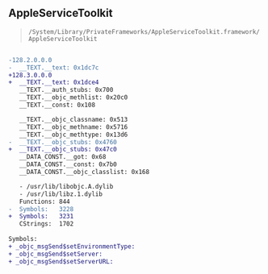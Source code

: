 ## AppleServiceToolkit

> `/System/Library/PrivateFrameworks/AppleServiceToolkit.framework/AppleServiceToolkit`

```diff

-128.2.0.0.0
-  __TEXT.__text: 0x1dc7c
+128.3.0.0.0
+  __TEXT.__text: 0x1dce4
   __TEXT.__auth_stubs: 0x700
   __TEXT.__objc_methlist: 0x20c0
   __TEXT.__const: 0x108

   __TEXT.__objc_classname: 0x513
   __TEXT.__objc_methname: 0x5716
   __TEXT.__objc_methtype: 0x13d6
-  __TEXT.__objc_stubs: 0x4760
+  __TEXT.__objc_stubs: 0x47c0
   __DATA_CONST.__got: 0x68
   __DATA_CONST.__const: 0x7b0
   __DATA_CONST.__objc_classlist: 0x168

   - /usr/lib/libobjc.A.dylib
   - /usr/lib/libz.1.dylib
   Functions: 844
-  Symbols:   3228
+  Symbols:   3231
   CStrings:  1702
 
Symbols:
+ _objc_msgSend$setEnvironmentType:
+ _objc_msgSend$setServer:
+ _objc_msgSend$setServerURL:

```
